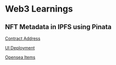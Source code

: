 # Web3 Learnings

## NFT Metadata in IPFS using Pinata

[Contract Address](https://mumbai.polygonscan.com/address/0xaf5D6D89FF9796478Da386Ac268AD89e489AEF11)

[UI Deployment](https://nft-collection-tau-red.vercel.app/)

[Opensea Items](https://testnets.opensea.io/collection/lw3punks-j7lh5hi5qa)
